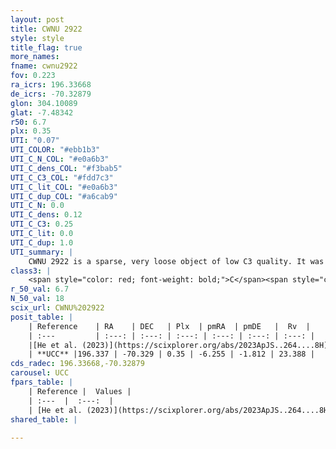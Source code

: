 ```yaml
---
layout: post
title: CWNU 2922
style: style
title_flag: true
more_names: 
fname: cwnu2922
fov: 0.223
ra_icrs: 196.33668
de_icrs: -70.32879
glon: 304.10089
glat: -7.48342
r50: 6.7
plx: 0.35
UTI: "0.07"
UTI_COLOR: "#ebb1b3"
UTI_C_N_COL: "#e0a6b3"
UTI_C_dens_COL: "#f3bab5"
UTI_C_C3_COL: "#fdd7c3"
UTI_C_lit_COL: "#e0a6b3"
UTI_C_dup_COL: "#a6cab9"
UTI_C_N: 0.0
UTI_C_dens: 0.12
UTI_C_C3: 0.25
UTI_C_lit: 0.0
UTI_C_dup: 1.0
UTI_summary: |
    CWNU 2922 is a sparse, very loose object of low C3 quality. It was recently reported in the literature.<br><br><span style="color: #99180f; font-weight: bold;">Warning: </span>contains less than 25 stars with <i>P>0.5</i> estimated.
class3: |
    <span style="color: red; font-weight: bold;">C</span><span style="color: red; font-weight: bold;">C</span>
r_50_val: 6.7
N_50_val: 18
scix_url: CWNU%202922
posit_table: |
    | Reference    | RA    | DEC   | Plx  | pmRA  | pmDE   |  Rv  |
    | :---         | :---: | :---: | :---: | :---: | :---: | :---: |
    |[He et al. (2023)](https://scixplorer.org/abs/2023ApJS..264....8H) | 196.333 | -70.324 | 0.358 | -6.279 | -1.828 | -- |
    | **UCC** |196.337 | -70.329 | 0.35 | -6.255 | -1.812 | 23.388 | 
cds_radec: 196.33668,-70.32879
carousel: UCC
fpars_table: |
    | Reference |  Values |
    | :---  |  :---:  |
    | [He et al. (2023)](https://scixplorer.org/abs/2023ApJS..264....8H) | `A0=0.75, m-M=11.9, logAge=9.5` |
shared_table: |
    
---
```

